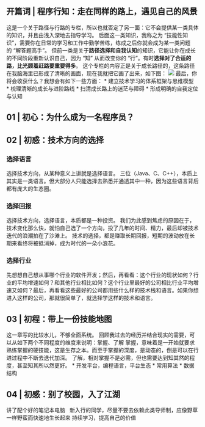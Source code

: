 ## 开篇词 | 程序行知：走在同样的路上，遇见自己的风景
这是一个关于路径与行路的专栏，所以也就否定了另一面：它不会提供某一类具体的知识，并且由浅入深地去指导学习。
后面这一类知识，我称之为 “技能性知识”，需要你在日常的学习和工作中勤学苦练，练成之后你就会成为某一类问题的 “解答题高手”。
但前一类是关于**路径选择和自我认知**的知识，它能让你在成长的不同阶段重新认识自己，因为 “知” 从而改变你的 “行”。有时**选择对了合适的路，比光顾着赶路要重要得多**。
这个专栏的内容正是关于成长路径的，这条路径在我脑海里已形成了清晰的画面，现在我就把它画了出来，如下图：
![](https://sunxvming.com/imgs/449ff370-6357-497a-9ca1-48f6e61ce6de.png)
最后，你将会收获什么？我想会有如下一些方面：
* 建立技术学习的体系框架与思维模型
* 梳理清晰的成长与进阶路线
* 扫清成长路上的迷茫与障碍
* 形成明确的自我定位与认知


## 01 | 初心：为什么成为一名程序员？
## 02 | 初惑：技术方向的选择
### 选择语言
选择技术方向，从某种意义上讲就是选择语言。
三位（Java、C、C++），本质上其实是一类语言。但大部分人只能选择去熟悉并通透其中一种，因为这些语言背后都有庞大的生态圈。
### 选择回报
选择技术方向，选择语言，本质都是一种投资。
我们为此感到焦虑的原因在于，技术变化那么快，就怕自己选了一个方向，投了几年的时间、精力，最后却被技术迭代的浪潮拍在了沙滩上。
技术的选择，都是赚取长期回报，短期的波动放在长期来看终将被抵消掉，成为时代的一朵小浪花。
### 选择行业
先想想自己想从事哪个行业的软件开发；然后，再看看：这个行业的现状如何？行业的平均增速如何？和其他行业相比如何？这个行业里最好的公司相比行业平均增速又如何？最后，再看看这些最好的公司都用些什么样的技术栈和语言。如果你想进入这样的公司，那就很简单了，就选择学这样的技术和语言。


## 03 | 初程：带上一份技能地图
这一章写的比较水儿，不够全面系统。
回顾我过去的经历并结合现实的需要，可以从如下两个不同程度的维度来说明：掌握、了解
掌握，意味着是一开始就要求熟练掌握的硬技能，这是生存之本。而至于掌握的深度，是动态的，倒是可以在行进过程中不断去迭代加深。
了解，相对掌握不是必需，但也需要达到知其然的程度，甚至知其所以然更好。
* 开发平台，编程语言，平台生态
* 常用算法
* 数据结构


## 04 | 初感：别了校园，入了江湖
讲了配个好的笔记本电脑  
新入行的同学，尽量不要去依赖此类导师制，应像野草一样野蛮而快速地生长起来
持续学习，提高自己的价值











